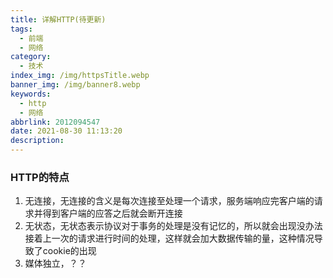 ```yaml
---
title: 详解HTTP(待更新)
tags:
  - 前端
  - 网络
category:
  - 技术
index_img: /img/httpsTitle.webp
banner_img: /img/banner8.webp
keywords:
  - http
  - 网络
abbrlink: 2012094547
date: 2021-08-30 11:13:20
description:
---
```


### HTTP的特点
1. 无连接，无连接的含义是每次连接至处理一个请求，服务端响应完客户端的请求并得到客户端的应答之后就会断开连接
2. 无状态，无状态表示协议对于事务的处理是没有记忆的，所以就会出现没办法接着上一次的请求进行时间的处理，这样就会加大数据传输的量，这种情况导致了cookie的出现
3. 媒体独立，？？

### 

